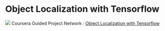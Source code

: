 # Object Localization with Tensorflow 
![](https://www.coursera.org/learn/convolutional-neural-networks/lecture/MmYe2/classic-networks)
Coursera Guided Project Network : [Object Localization with Tensorflow](https://www.coursera.org/projects/object-localization-tensorflow)
